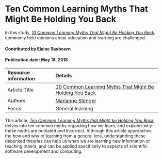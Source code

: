 # Ten Common Learning Myths That Might Be Holding You Back
<!-- deck text start --> 
In this study, *[10 Common Learning Myths That Might Be Holding You Back](https://www.opencolleges.edu.au/informed/features/10-common-learning-myths-might-holding-back/)*, commonly held opinions about education and learning are challenged.
<!-- deck text end --> 

#### Contributed by [Elaine Raybourn](https://github.com/elaineraybourn)
#### Publication date: May 18, 2018

Resource information | Details 
:--- | :--- 
Article Title | [10 Common Learning Myths That Might Be Holding You Back](https://www.opencolleges.edu.au/informed/features/10-common-learning-myths-might-holding-back/)
Authors | [Marianne Stenger](https://www.opencolleges.edu.au/informed/author/marianne/)
Focus | General learning

This article, *[Ten Common Learning Myths that Might be Holding You Back](https://www.opencolleges.edu.au/informed/features/10-common-learning-myths-might-holding-back/)*, delves into ten common myths regarding how we learn, and explains why these myths are outdated and incorrect. Although this article approaches the how and why of learning from a general lens, understanding these debunked theories can help us when we are learning new information or teaching others, and can be applied specifically to aspects of scientific software development and computing. 


<!---
Pinned: no
Publish: yes
Categories: Skills
Topics: Personal productivity and sustainability, Online learning
Level: 2
Prerequisites: defaults
Aggregate: none
--->
